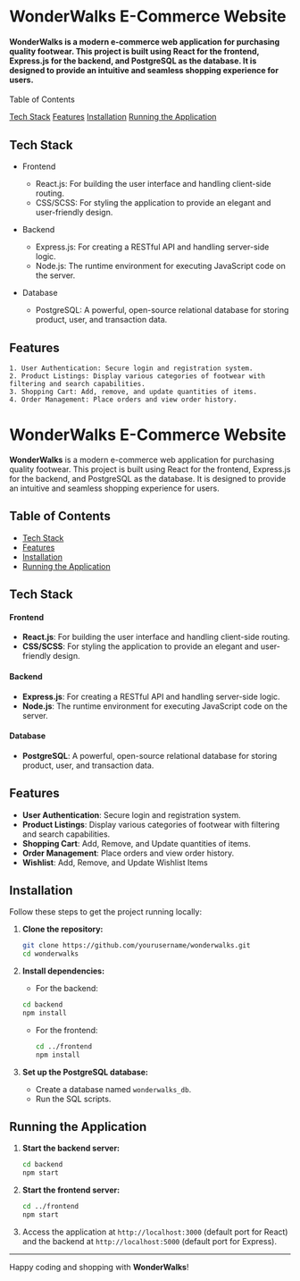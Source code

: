 # WonderWalks E-Commerce Website

#### WonderWalks is a modern e-commerce web application for purchasing quality footwear. This project is built using React for the frontend, Express.js for the backend, and PostgreSQL as the database. It is designed to provide an intuitive and seamless shopping experience for users.

Table of Contents

[Tech Stack](#tech-stack)
[Features](#Features)
[Installation](#Installation)
[Running the Application](#running-the-application)

## Tech Stack
- Frontend

    - React.js: For building the user interface and handling client-side routing.
    - CSS/SCSS: For styling the application to provide an elegant and user-friendly design.

- Backend

    - Express.js: For creating a RESTful API and handling server-side logic.
    - Node.js: The runtime environment for executing JavaScript code on the server.

- Database

    - PostgreSQL: A powerful, open-source relational database for storing product, user, and transaction data.

## Features

    1. User Authentication: Secure login and registration system.
    2. Product Listings: Display various categories of footwear with filtering and search capabilities.
    3. Shopping Cart: Add, remove, and update quantities of items.
    4. Order Management: Place orders and view order history.
# WonderWalks E-Commerce Website

**WonderWalks** is a modern e-commerce web application for purchasing quality footwear. This project is built using React for the frontend, Express.js for the backend, and PostgreSQL as the database. It is designed to provide an intuitive and seamless shopping experience for users.

## Table of Contents
- [Tech Stack](#tech-stack)
- [Features](#features)
- [Installation](#installation)
- [Running the Application](#running-the-application)

## Tech Stack
#### Frontend
- **React.js**: For building the user interface and handling client-side routing.
- **CSS/SCSS**: For styling the application to provide an elegant and user-friendly design.

#### Backend
- **Express.js**: For creating a RESTful API and handling server-side logic.
- **Node.js**: The runtime environment for executing JavaScript code on the server.

#### Database
- **PostgreSQL**: A powerful, open-source relational database for storing product, user, and transaction data.

## Features
- **User Authentication**: Secure login and registration system.
- **Product Listings**: Display various categories of footwear with filtering and search capabilities.
- **Shopping Cart**: Add, Remove, and Update quantities of items.
- **Order Management**: Place orders and view order history.
- **Wishlist**: Add, Remove, and Update Wishlist Items

## Installation
Follow these steps to get the project running locally:

1. **Clone the repository:**
   ```bash
   git clone https://github.com/yourusername/wonderwalks.git
   cd wonderwalks
   ```

2. **Install dependencies:**

   - For the backend:
	```bash
	cd backend
	npm install
	```

   - For the frontend:
     ```bash
     cd ../frontend
     npm install
     ```

3. **Set up the PostgreSQL database:**
   - Create a database named `wonderwalks_db`.
   - Run the SQL scripts.

## Running the Application
1. **Start the backend server:**
   ```bash
   cd backend
   npm start
   ```

2. **Start the frontend server:**
   ```bash
   cd ../frontend
   npm start
   ```

3. Access the application at `http://localhost:3000` (default port for React) and the backend at `http://localhost:5000` (default port for Express).

---

Happy coding and shopping with **WonderWalks**!
